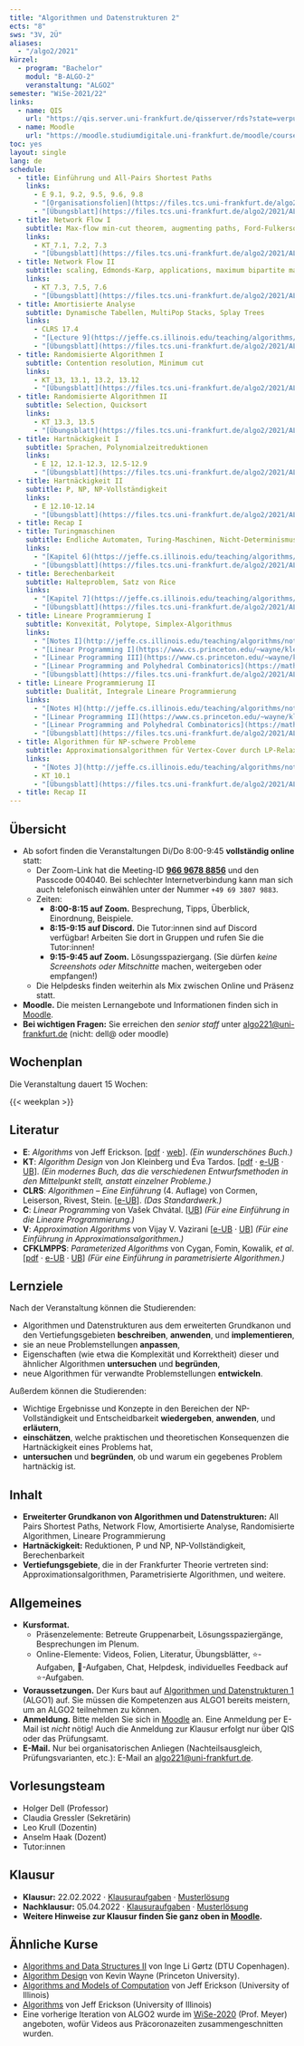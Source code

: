 ```yaml
---
title: "Algorithmen und Datenstrukturen 2"
ects: "8"
sws: "3V, 2Ü"
aliases:
  - "/algo2/2021"
kürzel:
  - program: "Bachelor"
    modul: "B-ALGO-2"
    veranstaltung: "ALGO2"
semester: "WiSe-2021/22"
links:
  - name: QIS
    url: "https://qis.server.uni-frankfurt.de/qisserver/rds?state=verpublish&status=init&vmfile=no&publishid=321520&moduleCall=webInfo&publishConfFile=webInfo&publishSubDir=veranstaltung"
  - name: Moodle
    url: "https://moodle.studiumdigitale.uni-frankfurt.de/moodle/course/view.php?id=2241"
toc: yes
layout: single
lang: de
schedule:
  - title: Einführung und All-Pairs Shortest Paths
    links:
      - E 9.1, 9.2, 9.5, 9.6, 9.8
      - "[Organisationsfolien](https://files.tcs.uni-frankfurt.de/algo2/2021/ALGO2-Organisation.pdf)"
      - "[Übungsblatt](https://files.tcs.uni-frankfurt.de/algo2/2021/ALGO2-week01.pdf)"
  - title: Network Flow I
    subtitle: Max-flow min-cut theorem, augmenting paths, Ford-Fulkerson
    links:
      - KT 7.1, 7.2, 7.3
      - "[Übungsblatt](https://files.tcs.uni-frankfurt.de/algo2/2021/ALGO2-week02.pdf)"
  - title: Network Flow II
    subtitle: scaling, Edmonds-Karp, applications, maximum bipartite matching, disjoint paths
    links:
      - KT 7.3, 7.5, 7.6
      - "[Übungsblatt](https://files.tcs.uni-frankfurt.de/algo2/2021/ALGO2-week03.pdf)"
  - title: Amortisierte Analyse
    subtitle: Dynamische Tabellen, MultiPop Stacks, Splay Trees
    links:
      - CLRS 17.4
      - "[Lecture 9](https://jeffe.cs.illinois.edu/teaching/algorithms/notes/09-amortize.pdf) und [Lecture 10.1, 10.5, 10.6](https://jeffe.cs.illinois.edu/teaching/algorithms/notes/10-scapegoat-splay.pdf) aus den Notizen von [Ericksons _Director's Cut_](https://jeffe.cs.illinois.edu/teaching/algorithms/#notes)"
      - "[Übungsblatt](https://files.tcs.uni-frankfurt.de/algo2/2021/ALGO2-week04.pdf)"
  - title: Randomisierte Algorithmen I
    subtitle: Contention resolution, Minimum cut
    links:
      - KT 13, 13.1, 13.2, 13.12
      - "[Übungsblatt](https://files.tcs.uni-frankfurt.de/algo2/2021/ALGO2-week05.pdf)"
  - title: Randomisierte Algorithmen II
    subtitle: Selection, Quicksort
    links:
      - KT 13.3, 13.5
      - "[Übungsblatt](https://files.tcs.uni-frankfurt.de/algo2/2021/ALGO2-week06.pdf)"
  - title: Hartnäckigkeit I
    subtitle: Sprachen, Polynomialzeitreduktionen
    links:
      - E 12, 12.1-12.3, 12.5-12.9
      - "[Übungsblatt](https://files.tcs.uni-frankfurt.de/algo2/2021/ALGO2-week07.pdf)"
  - title: Hartnäckigkeit II
    subtitle: P, NP, NP-Vollständigkeit
    links:
      - E 12.10-12.14
      - "[Übungsblatt](https://files.tcs.uni-frankfurt.de/algo2/2021/ALGO2-week08.pdf)"
  - title: Recap I
  - title: Turingmaschinen
    subtitle: Endliche Automaten, Turing-Maschinen, Nicht-Determinismus, starke Church-Turing Hypothese, Word-RAM
    links:
      - "[Kapitel 6](https://jeffe.cs.illinois.edu/teaching/algorithms/models/06-turing-machines.pdf) in Ericksons [_Models of Computation_](https://jeffe.cs.illinois.edu/teaching/algorithms/#models)"
      - "[Übungsblatt](https://files.tcs.uni-frankfurt.de/algo2/2021/ALGO2-week10.pdf)"
  - title: Berechenbarkeit
    subtitle: Halteproblem, Satz von Rice
    links:
      - "[Kapitel 7](https://jeffe.cs.illinois.edu/teaching/algorithms/models/07-undecidable.pdf) in Ericksons [_Models of Computation_](https://jeffe.cs.illinois.edu/teaching/algorithms/#models)"
      - "[Übungsblatt](https://files.tcs.uni-frankfurt.de/algo2/2021/ALGO2-week11.pdf)"
  - title: Lineare Programmierung I
    subtitle: Konvexität, Polytope, Simplex-Algorithmus
    links:
      - "[Notes I](http://jeffe.cs.illinois.edu/teaching/algorithms/notes/I-simplex.pdf) von Ericksons [Extended Lecture Notes](http://jeffe.cs.illinois.edu/teaching/algorithms/)"
      - "[Linear Programming I](https://www.cs.princeton.edu/~wayne/kleinberg-tardos/pdf/LinearProgrammingI.pdf) von Kevin Wayne "
      - "[Linear Programming III](https://www.cs.princeton.edu/~wayne/kleinberg-tardos/pdf/LinearProgrammingIII.pdf) von Kevin Wayne"
      - "[Linear Programming and Polyhedral Combinatorics](https://math.mit.edu/~goemans/18433S13/polyhedral.pdf) von Michel Goemans"
      - "[Übungsblatt](https://files.tcs.uni-frankfurt.de/algo2/2021/ALGO2-week12.pdf)"
  - title: Lineare Programmierung II
    subtitle: Dualität, Integrale Lineare Programmierung
    links:
      - "[Notes H](http://jeffe.cs.illinois.edu/teaching/algorithms/notes/H-lp.pdf) von Ericksons [Extended Lecture Notes](http://jeffe.cs.illinois.edu/teaching/algorithms/)"
      - "[Linear Programming II](https://www.cs.princeton.edu/~wayne/kleinberg-tardos/pdf/LinearProgrammingII.pdf) von Kevin Wayne"
      - "[Linear Programming and Polyhedral Combinatorics](https://math.mit.edu/~goemans/18433S13/polyhedral.pdf) von Michel Goemans"
      - "[Übungsblatt](https://files.tcs.uni-frankfurt.de/algo2/2021/ALGO2-week13.pdf)"
  - title: Algorithmen für NP-schwere Probleme
    subtitle: Approximationsalgorithmen für Vertex-Cover durch LP-Relaxierung, Randomisiertes Runden, Greedy; FPT-Algorithmus für Vertex-Cover durch Bounded Search Trees
    links:
      - "[Notes J](http://jeffe.cs.illinois.edu/teaching/algorithms/notes/J-approx.pdf) von Ericksons [Extended Lecture Notes](http://jeffe.cs.illinois.edu/teaching/algorithms/)"
      - KT 10.1
      - "[Übungsblatt](https://files.tcs.uni-frankfurt.de/algo2/2021/ALGO2-week14.pdf)"
  - title: Recap II
---
```


## Übersicht

<!--
- **Präsenztermine.** (Zutritt nur mit offiziellem 3G-Nachweis und Lichtbildausweis.)
  - Di 08:00–09:45 s.t., Bockenheim Hörsaal VI.
  - Do 08:00–09:45 s.t., Bockenheim Hörsaal IV (und ggf. Hörsaal III).
-->
<!--- **Chat.** Im [Discordserver des Lernzentrums](https://olat-ce.server.uni-frankfurt.de/olat/auth/RepositoryEntry/8206712847?5) ist fast jederzeit ein:e Tutor:in erreichbar.-->

- Ab sofort finden die Veranstaltungen Di/Do 8:00-9:45 **vollständig online** statt:
  - Der Zoom-Link hat die Meeting-ID [**966 9678 8856**](https://uni-frankfurt.zoom.us/j/96696788856?pwd=ZG9OMFkzOUh1eGdtUXB2bWluMjlyZz09) und den Passcode 004040. Bei schlechter Internetverbindung kann man sich auch telefonisch einwählen unter der Nummer `+49 69 3807 9883`.
  - Zeiten:
    - **8:00-8:15 auf Zoom.** Besprechung, Tipps, Überblick, Einordnung, Beispiele.
    - **8:15-9:15 auf Discord.** Die Tutor:innen sind auf Discord verfügbar! Arbeiten Sie dort in Gruppen und rufen Sie die Tutor:innen!
    - **9:15-9:45 auf Zoom.** Lösungsspaziergang. (Sie dürfen _keine Screenshots oder Mitschnitte_ machen, weitergeben oder empfangen!)
  - Die Helpdesks finden weiterhin als Mix zwischen Online und Präsenz statt.
- **Moodle.** Die meisten Lernangebote und Informationen finden sich in [Moodle](https://moodle.studiumdigitale.uni-frankfurt.de/moodle/course/view.php?id=2241).
- **Bei wichtigen Fragen:** Sie erreichen den _senior staff_ unter [algo221@uni-frankfurt.de](mailto:algo221@uni-frankfurt.de) (nicht: dell@ oder moodle)

## Wochenplan

Die Veranstaltung dauert 15 Wochen:

{{< weekplan >}}

## Literatur

- **E**: _Algorithms_ von Jeff Erickson. [[pdf](https://jeffe.cs.illinois.edu/teaching/algorithms/book/Algorithms-JeffE.pdf) · [web](https://jeffe.cs.illinois.edu/teaching/algorithms/)]. _(Ein wunderschönes Buch.)_
- **KT**: _Algorithm Design_ von Jon Kleinberg und Éva Tardos. [[pdf](https://github.com/davie890/CS102-Algorithm-Analysis/raw/master/Algorithm%20Design%20by%20Jon%20Kleinberg%2C%20Eva%20Tardos.pdf) · [e-UB](https://ubffm.hds.hebis.de/Record/HEB486267229) · [UB](https://ubffm.hds.hebis.de/Record/HEB129608459)]. _(Ein modernes Buch, das die verschiedenen Entwurfsmethoden in den Mittelpunkt stellt, anstatt einzelner Probleme.)_
- **CLRS**: _Algorithmen &ndash; Eine Einführung_ (4. Auflage) von Cormen, Leiserson, Rivest, Stein. [[e-UB](https://ubffm.hds.hebis.de/Record/HEB45339454X)]. _(Das Standardwerk.)_
- **C**: _Linear Programming_ von Vašek Chvátal. [[UB](https://ubffm.hds.hebis.de/Record/HEB023756578)] _(Für eine Einführung in die Lineare Programmierung.)_
- **V**: _Approximation Algorithms_ von Vijay V. Vazirani [[e-UB](https://ubffm.hds.hebis.de/Record/HEB471959707) · [UB](https://ubffm.hds.hebis.de/Record/HEB098805355)] _(Für eine Einführung in Approximationsalgorithmen.)_
- **CFKLMPPS**: _Parameterized Algorithms_ von Cygan, Fomin, Kowalik, _et al_. [[pdf](https://www.mimuw.edu.pl/~malcin/book/parameterized-algorithms.pdf) · [e-UB](https://ubffm.hds.hebis.de/Record/HEB486266346) · [UB](https://ubffm.hds.hebis.de/Record/HEB367892626)] _(Für eine Einführung in parametrisierte Algorithmen.)_

## Lernziele

Nach der Veranstaltung können die Studierenden:

- Algorithmen und Datenstrukturen aus dem erweiterten Grundkanon und den Vertiefungsgebieten **beschreiben**, **anwenden**, und **implementieren**,
- sie an neue Problemstellungen **anpassen**,
- Eigenschaften (wie etwa die Komplexität und Korrektheit) dieser und ähnlicher Algorithmen **untersuchen** und **begründen**,
- neue Algorithmen für verwandte Problemstellungen **entwickeln**.

Außerdem können die Studierenden:

- Wichtige Ergebnisse und Konzepte in den Bereichen der NP-Vollständigkeit und Entscheidbarkeit **wiedergeben**, **anwenden**, und **erläutern**,
- **einschätzen**, welche praktischen und theoretischen Konsequenzen die Hartnäckigkeit eines Problems hat,
- **untersuchen** und **begründen**, ob und warum ein gegebenes Problem hartnäckig ist.

## Inhalt

- **Erweiterter Grundkanon von Algorithmen und Datenstrukturen:** All Pairs Shortest Paths, Network Flow, Amortisierte Analyse, Randomisierte Algorithmen, Lineare Programmierung
- **Hartnäckigkeit:** Reduktionen, P und NP, NP-Vollständigkeit, Berechenbarkeit
- **Vertiefungsgebiete**, die in der Frankfurter Theorie vertreten sind: Approximationsalgorithmen, Parametrisierte Algorithmen, und weitere.

## Allgemeines

- **Kursformat.**
  - Präsenzelemente: Betreute Gruppenarbeit, Lösungsspaziergänge, Besprechungen im Plenum.
  - Online-Elemente: Videos, Folien, Literatur, Übungsblätter, ⭐-Aufgaben, 🌱-Aufgaben, Chat, Helpdesk, individuelles Feedback auf ⭐-Aufgaben.
- **Voraussetzungen.** Der Kurs baut auf [Algorithmen und Datenstrukturen 1](/algo1/) (ALGO1) auf. Sie müssen die Kompetenzen aus ALGO1 bereits meistern, um an ALGO2 teilnehmen zu können.
- **Anmeldung.** Bitte melden Sie sich in [Moodle](https://moodle.studiumdigitale.uni-frankfurt.de/moodle/course/view.php?id=2241) an.<!-- und in [AUGE](https://anmeldung.studiumdigitale.uni-frankfurt.de/auge/index.php?newCourse=&fachbereich=FB+12+Informatik+und+Mathematik&kurs=113) an. In AUGE müssen Sie dreimal denselben Termin angeben. --> Eine Anmeldung per E-Mail ist _nicht_ nötig! Auch die Anmeldung zur Klausur erfolgt nur über QIS oder das Prüfungsamt.
- **E-Mail.** Nur bei organisatorischen Anliegen (Nachteilsausgleich, Prüfungsvarianten, etc.): E-Mail an [algo221@uni-frankfurt.de](mailto:algo221@uni-frankfurt.de).

## Vorlesungsteam

- Holger Dell (Professor)
- Claudia Gressler (Sekretärin)
- Leo Krull (Dozentin)
- Anselm Haak (Dozent)
- Tutor:innen

## Klausur

- **Klausur:** 22.02.2022 · [Klausuraufgaben](https://files.tcs.uni-frankfurt.de/algo2/ALGO221-klausur.pdf) · [Musterlösung](https://files.tcs.uni-frankfurt.de/algo2/ALGO221-klausur-solutions.pdf)
- **Nachklausur:** 05.04.2022 · [Klausuraufgaben](https://files.tcs.uni-frankfurt.de/algo2/ALGO221-nachklausur.pdf) · [Musterlösung](https://files.tcs.uni-frankfurt.de/algo2/ALGO221-nachklausur-solutions.pdf)
- **Weitere Hinweise zur Klausur finden Sie ganz oben in [Moodle](https://moodle.studiumdigitale.uni-frankfurt.de/moodle/course/view.php?id=2241).**

## Ähnliche Kurse

- [Algorithms and Data Structures II](http://www2.imm.dtu.dk/courses/02110/2021/) von Inge Li Gørtz (DTU Copenhagen).
- [Algorithm Design](https://www.cs.princeton.edu/~wayne/kleinberg-tardos/) von Kevin Wayne (Princeton University).
- [Algorithms and Models of Computation](https://courses.engr.illinois.edu/cs374/fa2021/A/) von Jeff Erickson (University of Illinois)
- [Algorithms](https://courses.engr.illinois.edu/cs473/sp2020/) von Jeff Erickson (University of Illinois)
- Eine vorherige Iteration von ALGO2 wurde im [WiSe-2020](https://ae.cs.uni-frankfurt.de/algo220) (Prof. Meyer) angeboten, wofür Videos aus Präcoronazeiten zusammengeschnitten wurden.
